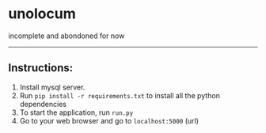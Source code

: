 # unolocum

incomplete and abondoned for now

---
## Instructions:
1. Install mysql server.
2. Run `pip install -r requirements.txt` to install all the python dependencies
3. To start the application, run `run.py`
4. Go to your web browser and go to `localhost:5000` (url)

